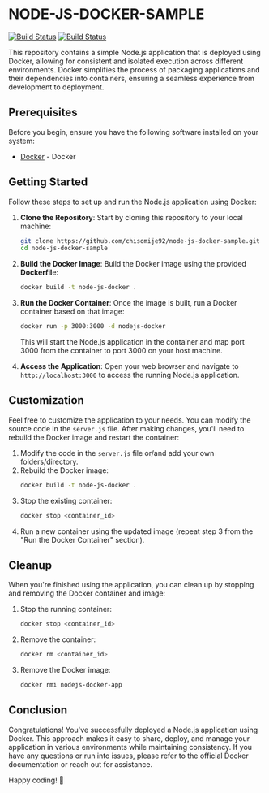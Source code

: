 # NODE-JS-DOCKER-SAMPLE

[![Build Status](https://badgen.net/badge/docker/containers/blue?icon=docker)](https://www.docker.com/)
[![Build Status](https://badgen.net/badge/Node/JS/green)](https://nodejs.org/en)

This repository contains a simple Node.js application that is deployed using Docker, allowing for consistent and isolated execution across different environments. Docker simplifies the process of packaging applications and their dependencies into containers, ensuring a seamless experience from development to deployment.

## Prerequisites

Before you begin, ensure you have the following software installed on your system:

- [Docker](https://www.docker.com/) - Docker

## Getting Started

Follow these steps to set up and run the Node.js application using Docker:
 1. **Clone the Repository**: Start by cloning this repository to your local machine:
    ```sh
    git clone https://github.com/chisomije92/node-js-docker-sample.git
    cd node-js-docker-sample
    ```
2. **Build the Docker Image**: Build the Docker image using the provided **Dockerfil**e:
    ```sh
   docker build -t node-js-docker .
    ```
3. **Run the Docker Container**: Once the image is built, run a Docker container based on that image:
     ```sh
   docker run -p 3000:3000 -d nodejs-docker
    ```
    This will start the Node.js application in the container and map port 3000 from the container to port 3000 on your host machine.

4. **Access the Application**: Open your web browser and navigate to `http://localhost:3000` to access the running Node.js application.

## Customization

Feel free to customize the application to your needs. You can modify the source code in the `server.js` file. After making changes, you'll need to rebuild the Docker image and restart the container:

1. Modify the code in the `server.js` file or/and add your own folders/directory.
2. Rebuild the Docker image:
    ```sh
   docker build -t node-js-docker .
    ```
3. Stop the existing container:
     ```sh
    docker stop <container_id>
    ```
4. Run a new container using the updated image (repeat step 3 from the "Run the Docker Container" section).




## Cleanup

When you're finished using the application, you can clean up by stopping and removing the Docker container and image:

1. Stop the running container:
    ```sh
    docker stop <container_id>
    ```

2. Remove the container:

    ```sh
    docker rm <container_id>
    ```

3. Remove the Docker image:

    ```sh
    docker rmi nodejs-docker-app
    ```



## Conclusion

Congratulations! You've successfully deployed a Node.js application using Docker. This approach makes it easy to share, deploy, and manage your application in various environments while maintaining consistency. If you have any questions or run into issues, please refer to the official Docker documentation or reach out for assistance.

Happy coding! 🚀



